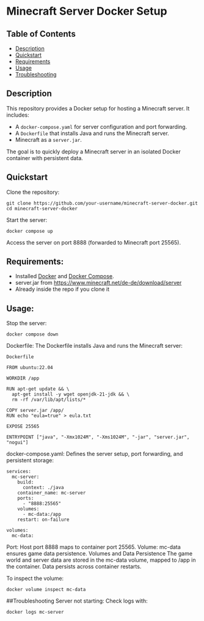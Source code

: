 # Minecraft Server Docker Setup

## Table of Contents
- [Description](#description)
- [Quickstart](#quickstart)
- [Requirements](#requirements)
- [Usage](#usage)
- [Troubleshooting](#troubleshooting)


## Description
This repository provides a Docker setup for hosting a Minecraft server. It includes:
- A `docker-compose.yaml` for server configuration and port forwarding.
- A `Dockerfile` that installs Java and runs the Minecraft server.
- Minecraft as a `server.jar`.

The goal is to quickly deploy a Minecraft server in an isolated Docker container with persistent data.

## Quickstart
Clone the repository:

   ```
   git clone https://github.com/your-username/minecraft-server-docker.git
   cd minecraft-server-docker
   ```
   
Start the server:

  ```
  docker compose up
  ```

Access the server on port 8888 (forwarded to Minecraft port 25565).

## Requirements:
- Installed [Docker](https://www.docker.com/) and [Docker Compose](https://docs.docker.com/compose/).
- server.jar from https://www.minecraft.net/de-de/download/server
- Already inside the repo if you clone it
  
## Usage:

Stop the server:

  ```
  docker compose down
  ```

Dockerfile:
The Dockerfile installs Java and runs the Minecraft server:

  ```
  Dockerfile

  FROM ubuntu:22.04

  WORKDIR /app

  RUN apt-get update && \
    apt-get install -y wget openjdk-21-jdk && \
    rm -rf /var/lib/apt/lists/*

  COPY server.jar /app/
  RUN echo "eula=true" > eula.txt

  EXPOSE 25565

  ENTRYPOINT ["java", "-Xmx1024M", "-Xms1024M", "-jar", "server.jar", "nogui"]
  ```

docker-compose.yaml:
Defines the server setup, port forwarding, and persistent storage:

  ```
  services:
    mc-server:
      build:
        context: ./java
      container_name: mc-server
      ports:
        - "8888:25565"
      volumes:
        - mc-data:/app
      restart: on-failure

  volumes:
    mc-data:
  ```

Port: Host port 8888 maps to container port 25565.
Volume: mc-data ensures game data persistence.
Volumes and Data Persistence
The game world and server data are stored in the mc-data volume, mapped to /app in the container. Data persists across container restarts.

To inspect the volume:

  ```
  docker volume inspect mc-data
  ```

##Troubleshooting
Server not starting: Check logs with:

```
docker logs mc-server
```
